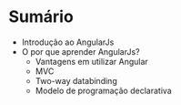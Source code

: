 # Sumário

* Introdução ao AngularJs
* O por que aprender AngularJs?
    * Vantagens em utilizar Angular
    * MVC
    * Two-way databinding
    * Modelo de programação declarativa

